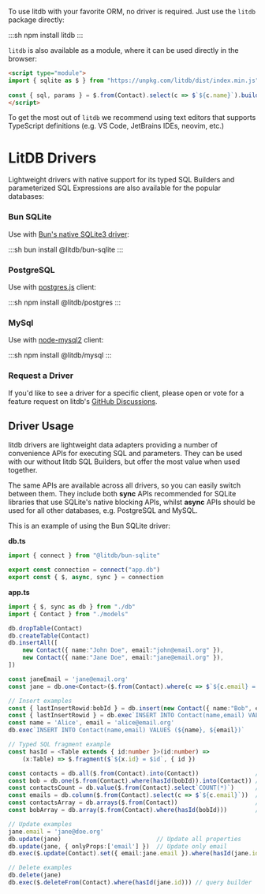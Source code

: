 To use litdb with your favorite ORM, no driver is required. Just use the `litdb` package directly:

:::sh
npm install litdb
:::

`litdb` is also available as a module, where it can be used directly in the browser:

```html
<script type="module">
import { sqlite as $ } from "https://unpkg.com/litdb/dist/index.min.js"
    
const { sql, params } = $.from(Contact).select(c => $`${c.name}`).build()
</script>
```

To get the most out of `litdb` we recommend using text editors that supports TypeScript definitions 
(e.g. VS Code, JetBrains IDEs, neovim, etc.)

# LitDB Drivers

Lightweight drivers with native support for its typed SQL Builders and parameterized SQL Expressions 
are also available for the popular databases:

### Bun SQLite

Use with [Bun's native SQLite3 driver](https://bun.sh/docs/api/sqlite): 

:::sh
bun install @litdb/bun-sqlite
:::

### PostgreSQL

Use with [postgres.js](https://github.com/porsager/postgres) client:

:::sh
npm install @litdb/postgres
:::

### MySql

Use with [node-mysql2](https://github.com/sidorares/node-mysql2) client:

:::sh
npm install @litdb/mysql
:::

### Request a Driver

If you'd like to see a driver for a specific client, please open or vote for a feature request on litdb's 
[GitHub Discussions](https://github.com/litdb/litdb/discussions/categories/ideas).

## Driver Usage

litdb drivers are lightweight data adapters providing a number of convenience APIs for executing SQL and parameters. 
They can be used with our without litdb SQL Builders, but offer the most value when used together. 

The same APIs are available across all drivers, so you can easily switch between them. They include both **sync** APIs
recommended for SQLite libraries that use SQLite's native blocking APIs, whilst **async** APIs should be used for 
all other databases, e.g. PostgreSQL and MySQL.

This is an example of using the Bun SQLite driver:

**db.ts**

```ts
import { connect } from "@litdb/bun-sqlite"

export const connection = connect("app.db")
export const { $, async, sync } = connection
```

**app.ts**

```ts
import { $, sync as db } from "./db"
import { Contact } from "./models"

db.dropTable(Contact)
db.createTable(Contact)
db.insertAll([
    new Contact({ name:"John Doe", email:"john@email.org" }),
    new Contact({ name:"Jane Doe", email:"jane@email.org" }),
])

const janeEmail = 'jane@email.org'
const jane = db.one<Contact>($.from(Contact).where(c => $`${c.email} = ${janeEmail}`))!

// Insert examples
const { lastInsertRowid:bobId } = db.insert(new Contact({ name:"Bob", email:"bob@email.org" }))
const { lastInsertRowid } = db.exec`INSERT INTO Contact(name,email) VALUES ('Joe','joe@doe.org')`
const name = 'Alice', email = 'alice@email.org'
db.exec`INSERT INTO Contact(name,email) VALUES (${name}, ${email})`

// Typed SQL fragment example
const hasId = <Table extends { id:number }>(id:number) =>
    (x:Table) => $.fragment($`${x.id} = $id`, { id })

const contacts = db.all($.from(Contact).into(Contact))                // => Contact[]
const bob = db.one($.from(Contact).where(hasId(bobId)).into(Contact)) // => Contact    
const contactsCount = db.value($.from(Contact).select`COUNT(*)`)      // => number
const emails = db.column($.from(Contact).select(c => $`${c.email}`))  // => string[]
const contactsArray = db.arrays($.from(Contact))                      // => any[][]
const bobArray = db.array($.from(Contact).where(hasId(bobId)))        // => any[]

// Update examples
jane.email = 'jane@doe.org'
db.update(jane)                           // Update all properties
db.update(jane, { onlyProps:['email'] })  // Update only email
db.exec($.update(Contact).set({ email:jane.email }).where(hasId(jane.id))) // query builder

// Delete examples
db.delete(jane)
db.exec($.deleteFrom(Contact).where(hasId(jane.id))) // query builder
```